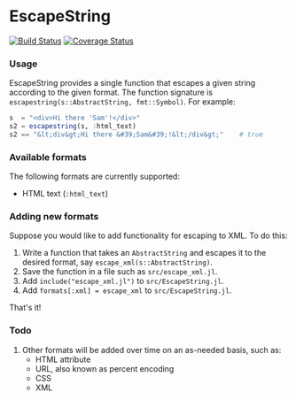 # EscapeString

[![Build Status](https://travis-ci.org/JockLawrie/EscapeString.jl.svg?branch=master)](https://travis-ci.org/JockLawrie/EscapeString.jl)
[![Coverage Status](http://codecov.io/github/JockLawrie/EscapeString.jl/coverage.svg?branch=master)](http://codecov.io/github/JockLawrie/EscapeString.jl?branch=master)


### Usage
EscapeString provides a single function that escapes a given string according to the given format. The function signature is `escapestring(s::AbstractString, fmt::Symbol)`. For example:
```julia
s  = "<div>Hi there 'Sam'!</div>"
s2 = escapestring(s, :html_text)
s2 == "&lt;div&gt;Hi there &#39;Sam&#39;!&lt;/div&gt;"    # true
```

### Available formats
The following formats are currently supported:
- HTML text (`:html_text`)


### Adding new formats
Suppose you would like to add functionality for escaping to XML. To do this:

1. Write a function that takes an `AbstractString` and escapes it to the desired format, say `escape_xml(s::AbstractString)`.
2. Save the function in a file such as `src/escape_xml.jl`.
3. Add `include("escape_xml.jl")` to `src/EscapeString.jl`.
4. Add `formats[:xml] = escape_xml` to `src/EscapeString.jl`.

That's it!


### Todo
1. Other formats will be added over time on an as-needed basis, such as:
    - HTML attribute
    - URL, also known as percent encoding
    - CSS
    - XML
